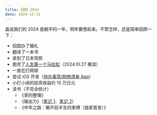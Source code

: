 ```yaml
---
title: 回顾 2024
date: 2024-12-31
---
```

晶说我们的 2024 是躺平的一年，明年要卷起来。不管怎样，还是简单回顾一下：

- 回国办了婚礼
- 翻译了一本书
- 拿到了日本驾照
- 跑完了[人生第一个马拉松](/daily-write/2024-11-03-post-marathon)（2024.10.27 横滨）
- 一直在打网球
- 尝试 iOS 开发（[待办事项/购物清单 App](https://apple.co/3Mdyf4q)）
- 小打小闹的投资收益约 15 万日元
- 读书（不完全统计）
	- 《家的整理》
	- 《输出力》（[笔记 1](/daily-write/2024-11-01-output-power)、[笔记 2](/daily-write/2024-11-07)）
	- 《中年之路：解开前半生的束缚（独家首发）》
